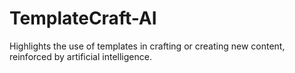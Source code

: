 # TemplateCraft-AI
Highlights the use of templates in crafting or creating new content, reinforced by artificial intelligence.
